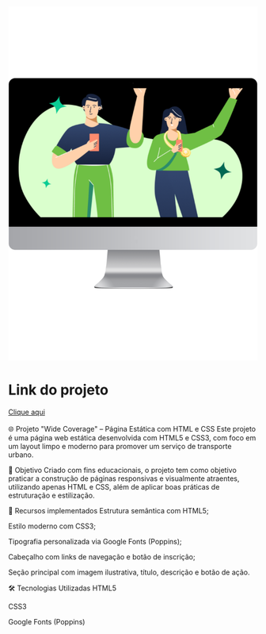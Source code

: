 <img src="https://github.com/Andson-Sillas/wide-coverage/blob/main/mockup-wide%20coverage.png">
<br>
<h1>Link do projeto</h1>
<a href="https://andson-sillas.github.io/wide-coverage/">Clique aqui</a>
<br>
<br>
🌐 Projeto "Wide Coverage" – Página Estática com HTML e CSS
Este projeto é uma página web estática desenvolvida com HTML5 e CSS3, com foco em um layout limpo e moderno para promover um serviço de transporte urbano.

🎯 Objetivo
Criado com fins educacionais, o projeto tem como objetivo praticar a construção de páginas responsivas e visualmente atraentes, utilizando apenas HTML e CSS, além de aplicar boas práticas de estruturação e estilização.

🧩 Recursos implementados
Estrutura semântica com HTML5;

Estilo moderno com CSS3;

Tipografia personalizada via Google Fonts (Poppins);

Cabeçalho com links de navegação e botão de inscrição;

Seção principal com imagem ilustrativa, título, descrição e botão de ação.

🛠 Tecnologias Utilizadas
HTML5

CSS3

Google Fonts (Poppins)

